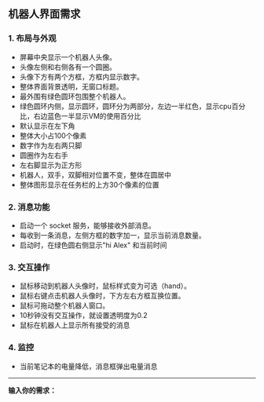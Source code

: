 ## 机器人界面需求

### 1. 布局与外观
- 屏幕中央显示一个机器人头像。
- 头像左侧和右侧各有一个圆圈。
- 头像下方有两个方框，方框内显示数字。
- 整体界面背景透明，无窗口标题。
- 最外围有绿色圆环包围整个机器人。
- 绿色圆环内侧，显示圆环，圆环分为两部分，左边一半红色，显示cpu百分比，右边蓝色一半显示VM的使用百分比
- 默认显示在左下角
- 整体大小占100个像素
- 数字作为左右两只脚
- 圆圈作为左右手
- 左右脚显示为正方形
- 机器人，双手，双脚相对位置不变，整体在圆居中
- 整体图形显示在任务栏的上方30个像素的位置

### 2. 消息功能
- 启动一个 socket 服务，能够接收外部消息。
- 每收到一条消息，左侧方框的数字加一，显示当前消息数量。
- 启动时，在绿色圆右侧显示"hi Alex" 和当前时间

### 3. 交互操作
- 鼠标移动到机器人头像时，鼠标样式变为可选（hand）。
- 鼠标右键点击机器人头像时，下方左右方框互换位置。
- 鼠标可拖动整个机器人窗口。
- 10秒钟没有交互操作，就设置透明度为0.2
- 鼠标在机器人上显示所有接受的消息

### 4. 监控
- 当前笔记本的电量降低，消息框弹出电量消息
---

**输入你的需求：**
